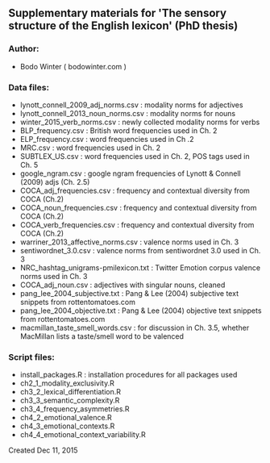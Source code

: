 Supplementary materials for 'The sensory structure of the English lexicon' (PhD thesis)
---------------------

### Author:

- Bodo Winter ( bodowinter.com )

### Data files:

- lynott_connell_2009_adj_norms.csv : modality norms for adjectives
- lynott_connell_2013_noun_norms.csv : modality norms for nouns
- winter_2015_verb_norms.csv : newly collected modality norms for verbs
- BLP_frequency.csv : British word frequencies used in Ch. 2
- ELP_frequency.csv : word frequencies used in Ch .2
- MRC.csv : word frequencies used in Ch. 2
- SUBTLEX_US.csv : word frequencies used in Ch. 2, POS tags used in Ch. 5
- google_ngram.csv : google ngram frequencies of Lynott & Connell (2009) adjs (Ch. 2.5)
- COCA_adj_frequencies.csv : frequency and contextual diversity from COCA (Ch.2)
- COCA_noun_frequencies.csv : frequency and contextual diversity from COCA (Ch.2)
- COCA_verb_frequencies.csv : frequency and contextual diversity from COCA (Ch.2)
- warriner_2013_affective_norms.csv : valence norms used in Ch. 3
- sentiwordnet_3.0.csv : valence norms from sentiwordnet 3.0 used in Ch. 3
- NRC_hashtag_unigrams-pmilexicon.txt : Twitter Emotion corpus valence norms used in Ch. 3
- COCA_adj_noun.csv : adjectives with singular nouns, cleaned
- pang_lee_2004_subjective.txt : Pang & Lee (2004) subjective text snippets from rottentomatoes.com
- pang_lee_2004_objective.txt : Pang & Lee (2004) objective text snippets from rottentomatoes.com
- macmillan_taste_smell_words.csv : for discussion in Ch. 3.5, whether MacMillan lists a taste/smell word to be valenced

### Script files:

- install_packages.R : installation procedures for all packages used
- ch2_1_modality_exclusivity.R
- ch3_2_lexical_differentiation.R
- ch3_3_semantic_complexity.R
- ch3_4_frequency_asymmetries.R
- ch4_2_emotional_valence.R
- ch4_3_emotional_contexts.R
- ch4_4_emotional_context_variability.R

Created Dec 11, 2015
